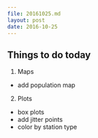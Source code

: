 ```yaml
---
file: 20161025.md
layout: post
date: 2016-10-25
---
```


## Things to do today
1. Maps
  - add population map
2. Plots
  - box plots
  - add jitter points
  - color by station type
